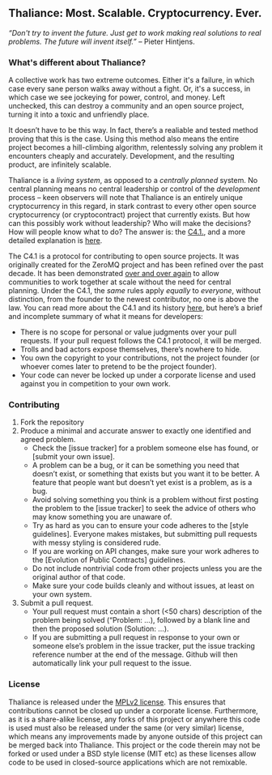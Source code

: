 ## Thaliance: Most. Scalable. Cryptocurrency. Ever.

_“Don't try to invent the future. Just get to work making real solutions to real problems. The future will invent itself.”_ – Pieter Hintjens.

### What's different about Thaliance?
A collective work has two extreme outcomes. Either it's a failure, in which case every sane person walks away without a fight. Or, it's a success, in which case we see jockeying for power, control, and money. Left unchecked, this can destroy a community and an open source project, turning it into a toxic and unfriendly place. 

It doesn’t have to be this way. In fact, there’s a realiable and tested method proving that this is the case. Using this method also means the entire project becomes a hill-climbing algorithm, relentessly solving any problem it encounters cheaply and accurately. Development, and the resulting product, are infinitely scalable.

Thaliance is a _living system_, as opposed to a _centrally planned_ system. No central planning means no central leadership or control of the _development_ process – keen observers will note that Thaliance is an entirely unique cryptocurrency in this regard, in stark contrast to every other open source cryptocurrency (or cryptocontract) project that currently exists. But how can this possibly work without leadership? Who will make the decisions? How will people know what to do? The answer is: the [C4.1.](http://rfc.zeromq.org/spec:22/), and a more detailed explanation is [here](https://hintjens.gitbooks.io/social-architecture/content/chapter4.html). 

The C4.1 is a protocol for contributing to open source projects. It was originally created for the ZeroMQ project and has been refined over the past decade. It has been demonstrated [over and over again](https://hintjens.gitbooks.io/social-architecture/content/chapter3.html) to allow communities to work together at scale without the need for central planning. Under the C4.1, the _same_ rules apply _equally_ to _everyone_, without distinction, from the founder to the newest contributor, no one is above the law. You can read more about the C4.1 and its history [here](http://zguide.zeromq.org/page:all#Chapter-The-ZeroMQ-Community), but here’s a brief and incomplete summary of what it means for developers:

-	There is no scope for personal or value judgments over your pull requests. If your pull request follows the C4.1 protocol, it will be merged.
-	Trolls and bad actors expose themselves, there’s nowhere to hide.
-	You own the copyright to your contributions, not the project founder (or whoever comes later to pretend to be the project founder).
-	Your code can never be locked up under a corporate license and used against you in competition to your own work.

### Contributing
1. Fork the repository
2. Produce a minimal and accurate answer to exactly one identified and agreed problem. 
    * Check the [issue tracker] for a problem someone else has found, or [submit your own issue]. 
    * A problem can be a bug, or it can be something you need that doesn’t exist, or something that exists but you want it to be better. A feature that people want but doesn’t yet exist is a problem, as is a bug.
    * Avoid solving something you think is a problem without first posting the problem to the [issue tracker] to seek the advice of others who may know something you are unaware of.
    * Try as hard as you can to ensure your code adheres to the [style guidelines]. Everyone makes mistakes, but submitting pull requests with messy styling is considered rude.
    * If you are working on API changes, make sure your work adheres to the [Evolution of Public Contracts] guidelines.
    * Do not include nontrivial code from other projects unless you are the original author of that code.
    * Make sure your code builds cleanly and without issues, at least on your own system.
3.	Submit a pull request.
    * Your pull request must contain a short (<50 chars) description of the problem being solved (“Problem: …), followed by a blank line and then the proposed solution (Solution: …).
    * If you are submitting a pull request in response to your own or someone else’s problem in the issue tracker, put the issue tracking reference number at the end of the message. Github will then automatically link your pull request to the issue.

### License
Thaliance is released under the [MPLv2 license](https://www.mozilla.org/en-US/MPL/2.0/). This ensures that contributions cannot be closed up under a corporate license. Furthermore, as it is a share-alike license, any forks of this project or anywhere this code is used must also be released under the same (or very similar) license, which means any improvements made by anyone outside of this project can be merged back into Thaliance. This project or the code therein may not be forked or used under a BSD style license (MIT etc) as these licenses allow code to be used in closed-source applications which are not remixable. 

